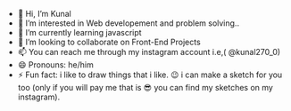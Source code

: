 - 👋 Hi, I’m Kunal
- 👀 I’m interested in Web developement and problem solving..
- 🌱 I’m currently learning javascript
- 💞️ I’m looking to collaborate on Front-End Projects
- 📫 You can reach me through my instagram account i.e,( @kunal270_0)
- 😄 Pronouns: he/him
- ⚡ Fun fact: i like to draw things that i like. 😉 i can make a sketch for you too (only if you will pay me that is 😎 you can find my sketches on my instagram).

<!---
kunal7870/kunal7870 is a ✨ special ✨ repository because its `README.md` (this file) appears on your GitHub profile.
You can click the Preview link to take a look at your changes.
--->
